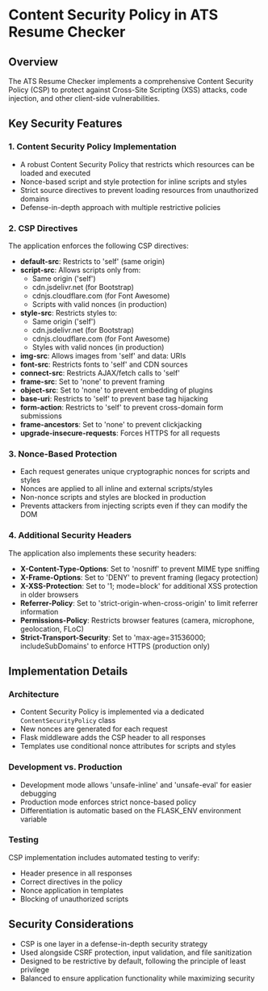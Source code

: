 # Content Security Policy in ATS Resume Checker

## Overview

The ATS Resume Checker implements a comprehensive Content Security Policy (CSP) to protect against Cross-Site Scripting (XSS) attacks, code injection, and other client-side vulnerabilities.

## Key Security Features

### 1. Content Security Policy Implementation

- A robust Content Security Policy that restricts which resources can be loaded and executed
- Nonce-based script and style protection for inline scripts and styles
- Strict source directives to prevent loading resources from unauthorized domains
- Defense-in-depth approach with multiple restrictive policies

### 2. CSP Directives

The application enforces the following CSP directives:

- **default-src**: Restricts to 'self' (same origin)
- **script-src**: Allows scripts only from:
  - Same origin ('self')
  - cdn.jsdelivr.net (for Bootstrap)
  - cdnjs.cloudflare.com (for Font Awesome)
  - Scripts with valid nonces (in production)
- **style-src**: Restricts styles to:
  - Same origin ('self')
  - cdn.jsdelivr.net (for Bootstrap)
  - cdnjs.cloudflare.com (for Font Awesome)
  - Styles with valid nonces (in production)
- **img-src**: Allows images from 'self' and data: URIs
- **font-src**: Restricts fonts to 'self' and CDN sources
- **connect-src**: Restricts AJAX/fetch calls to 'self'
- **frame-src**: Set to 'none' to prevent framing
- **object-src**: Set to 'none' to prevent embedding of plugins
- **base-uri**: Restricts to 'self' to prevent base tag hijacking
- **form-action**: Restricts to 'self' to prevent cross-domain form submissions
- **frame-ancestors**: Set to 'none' to prevent clickjacking
- **upgrade-insecure-requests**: Forces HTTPS for all requests

### 3. Nonce-Based Protection

- Each request generates unique cryptographic nonces for scripts and styles
- Nonces are applied to all inline and external scripts/styles
- Non-nonce scripts and styles are blocked in production
- Prevents attackers from injecting scripts even if they can modify the DOM

### 4. Additional Security Headers

The application also implements these security headers:

- **X-Content-Type-Options**: Set to 'nosniff' to prevent MIME type sniffing
- **X-Frame-Options**: Set to 'DENY' to prevent framing (legacy protection)
- **X-XSS-Protection**: Set to '1; mode=block' for additional XSS protection in older browsers
- **Referrer-Policy**: Set to 'strict-origin-when-cross-origin' to limit referrer information
- **Permissions-Policy**: Restricts browser features (camera, microphone, geolocation, FLoC)
- **Strict-Transport-Security**: Set to 'max-age=31536000; includeSubDomains' to enforce HTTPS (production only)

## Implementation Details

### Architecture

- Content Security Policy is implemented via a dedicated `ContentSecurityPolicy` class
- New nonces are generated for each request
- Flask middleware adds the CSP header to all responses
- Templates use conditional nonce attributes for scripts and styles

### Development vs. Production

- Development mode allows 'unsafe-inline' and 'unsafe-eval' for easier debugging
- Production mode enforces strict nonce-based policy
- Differentiation is automatic based on the FLASK_ENV environment variable

### Testing

CSP implementation includes automated testing to verify:
- Header presence in all responses
- Correct directives in the policy
- Nonce application in templates
- Blocking of unauthorized scripts

## Security Considerations

- CSP is one layer in a defense-in-depth security strategy
- Used alongside CSRF protection, input validation, and file sanitization
- Designed to be restrictive by default, following the principle of least privilege
- Balanced to ensure application functionality while maximizing security 